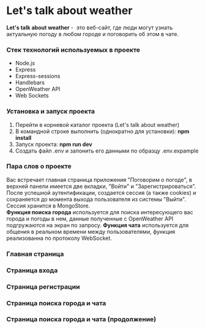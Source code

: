 # Let's talk about weather
**Let's talk about weather** -  это веб-сайт, где люди могут узнать актуальную погоду в любом городе и поговорить об этом в чате.

### Стек технологий используемых в проекте
* Node.js
* Express
* Express-sessions
* Handlebars
* OpenWeather API
* Web Sockets

### Установка и запуск проекта
1. Перейти в корневой каталог проекта (Let's talk about weather) 
2. В командной строке выполнить (однократно для установки): **npm install**
3. Запуск проекта: **npm run dev**
4. Создать файл .env и запонить его данными по образцу .env.expample

### Пара слов о проекте
Вас встречает главная страница приложения "Поговорим о погоде", в верхней панели имеется две вкладки, "Войти" и "Зарегистрироваться". После успешной аутентификации, создается сессия (а также cookies) и сохраняется до момента выхода пользователя из системы "Выйти". Сессия хранится в MongoStore.   
**Функция поиска города** используется для поиска интересующего вас города и погоды в нем, данные полученные с OpenWeather API подгружаются на экран по запросу.
**Функция чата** используется для общения в реальном времени между пользователями, функция реализованна по протоколу WebSocket.

### Главная страница

### Страница входа

### Страница регистрации

### Страница поиска города и чата

### Страница поиска города и чата (продолжение)

